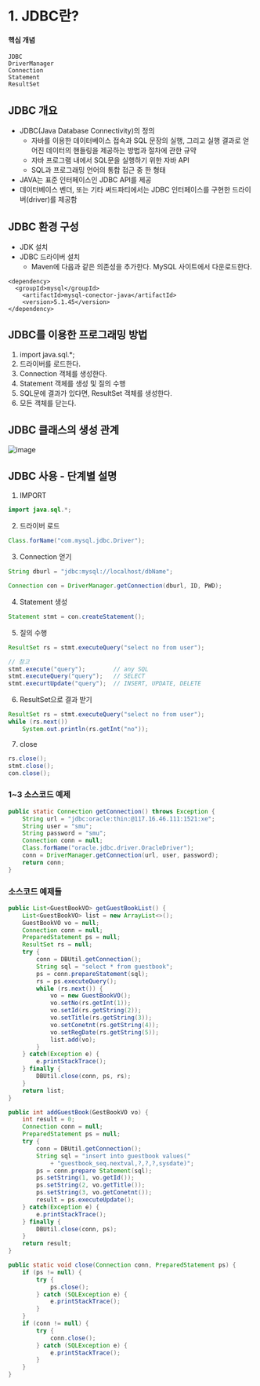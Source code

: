 # 1. JDBC란?
#### 핵심 개념
```
JDBC
DriverManager
Connection
Statement
ResultSet
```

## JDBC 개요
- JDBC(Java Database Connectivity)의 정의
  - 자바를 이용한 데이터베이스 접속과 SQL 문장의 실행, 그리고 실행 결과로 얻어진 데이터의 핸들링을 제공하는 방법과 절차에 관한 규약
  - 자바 프로그램 내에서 SQL문을 실행하기 위한 자바 API
  - SQL과 프로그래밍 언어의 통합 접근 중 한 형태
- JAVA는 표준 인터페이스인 JDBC API를 제공
- 데이터베이스 벤더, 또는 기타 써드파티에서는 JDBC 인터페이스를 구현한 드라이버(driver)를 제공함

## JDBC 환경 구성
- JDK 설치
- JDBC 드라이버 설치
  - Maven에 다음과 같은 의존성을 추가한다. MySQL 사이트에서 다운로드한다.
```
<dependency>
  <groupId>mysql</groupId>
    <artifactId>mysql-conector-java</artifactId>
    <version>5.1.45</version>
</dependency>
```

## JDBC를 이용한 프로그래밍 방법
1. import java.sql.*;
2. 드라이버를 로드한다.
3. Connection 객체를 생성한다.
4. Statement 객체를 생성 및 질의 수행
5. SQL문에 결과가 있다면, ResultSet 객체를 생성한다.
6. 모든 객체를 닫는다.

## JDBC 클래스의 생성 관계
![image](https://user-images.githubusercontent.com/57928612/111933047-02e9bc00-8b02-11eb-926b-fcd4a7aab8cc.png)

## JDBC 사용 - 단계별 설명
1. IMPORT
```java
import java.sql.*;
```
2. 드라이버 로드
```java
Class.forName("com.mysql.jdbc.Driver");
```
3. Connection 얻기
```java
String dburl = "jdbc:mysql://localhost/dbName";

Connection con = DriverManager.getConnection(dburl, ID, PWD);
```
4. Statement 생성
```java
Statement stmt = con.createStatement();
```
5. 질의 수행
```java
ResultSet rs = stmt.executeQuery("select no from user");

// 참고
stmt.execute("query");        // any SQL
stmt.executeQuery("query");   // SELECT
stmt.execurtUpdate("query");  // INSERT, UPDATE, DELETE
```
6. ResultSet으로 결과 받기
```java
ResultSet rs = stmt.executeQuery("select no from user");
while (rs.next())
    System.out.println(rs.getInt("no"));
```
7. close
```java
rs.close();
stmt.close();
con.close();
```
### 1~3 소스코드 예제
```java
public static Connection getConnection() throws Exception {
    String url = "jdbc:oracle:thin:@117.16.46.111:1521:xe";
    String user = "smu";
    String password = "smu";
    Connection conn = null;
    Class.forName("oracle.jdbc.driver.OracleDriver");
    conn = DriverManager.getConnection(url, user, password);
    return conn;
}
```
### 소스코드 예제들
```java
public List<GuestBookVO> getGuestBookList() {
    List<GuestBookVO> list = new ArrayList<>();
    GuestBookVO vo = null;
    Connection conn = null;
    PreparedStatement ps = null;
    ResultSet rs = null;
    try {
        conn = DBUtil.getConnection();
        String sql = "select * from guestbook";
        ps = conn.prepareStatement(sql);
        rs = ps.executeQuery();
        while (rs.next()) {
            vo = new GuestBookVO();
            vo.setNo(rs.getInt(1));
            vo.setId(rs.getString(2));
            vo.setTitle(rs.getString(3));
            vo.setConetnt(rs.getString(4));
            vo.setRegDate(rs.getString(5));
            list.add(vo);
        }
    } catch(Exception e) {
        e.printStackTrace();
    } finally {
        DBUtil.close(conn, ps, rs);
    }
    return list;
}
```
```java
public int addGuestBook(GestBookVO vo) {
    int result = 0;
    Connection conn = null;
    PreparedStatement ps = null;
    try {
        conn = DBUtil.getConnection();
        String sql = "insert into guestbook values("
            + "guestbook_seq.nextval,?,?,?,sysdate)";
        ps = conn.prepare Statement(sql);
        ps.setString(1, vo.getId());
        ps.setString(2, vo.getTitle());
        ps.setString(3, vo.getConetnt());
        result = ps.executeUpdate();
    } catch(Exception e) {
        e.printStackTrace();
    } finally {
        DBUtil.close(conn, ps);
    }
    return result;
}
```
```java
public static void close(Connection conn, PreparedStatement ps) {
    if (ps != null) {
        try {
            ps.close();
        } catch (SQLException e) {
            e.printStackTrace();
        }
    }
    if (conn != null) {
        try {
            conn.close();
        } catch (SQLException e) {
            e.printStackTrace();
        }
    }
}
```
